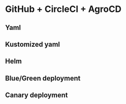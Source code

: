 # GitHub + CircleCI + AgroCD


## Yaml

## Kustomized yaml

## Helm

## Blue/Green deployment

## Canary deployment